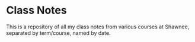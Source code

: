 # Class Notes

This is a repository of all my class notes from various courses at Shawnee,
separated by term/course, named by date.
